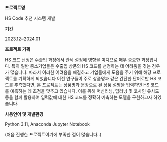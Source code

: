 **프로젝트명**

HS Code 추천 시스템 개발

**기간** 

2023.12~2024.01

**프로젝트 기획**

HS 코드 선정은 수출입 과정에서 관세 설정에 영향을 미치므로 매우 중요한 과정입니다. 특히 일반 중소기업들은 수출입 상품의 HS 코드를 선정하는 데 어려움을 겪는 경우가 많습니다.
따라서 이러한 어려움을 해결하고 기업들에게 도움을 주기 위해 해당 프로젝트를 기획하게 되었습니다
이전 연구들이 주로 상품명과 같은 간단한 단어로만 HS 코드를 추측했다면, 본 프로젝트는 상품명과 문장으로 된 상품 설명을 입력하면 HS 코드를 예측하는 데 초점을 맞추고 있습니다.
이를 위해 머신러닝, 딥러닝 및 코사인 유사도 등을 함께 활용하여 입력값에 대한 HS 코드를 정확히 예측하는 모델을 구현하고자 하였습니다.

**사용언어 및 개발환경**

Python 3.11, Anaconda Jupyter Notebook

(처음 진행한 프로젝트이기에 부족한 점이 많습니다..)
##

